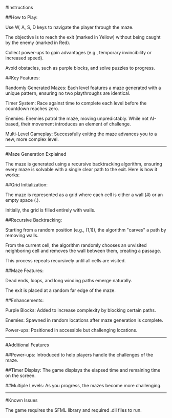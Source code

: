 #Instructions

##How to Play:

Use W, A, S, D keys to navigate the player through the maze.

The objective is to reach the exit (marked in Yellow) without being caught by the enemy (marked in Red).

Collect power-ups to gain advantages (e.g., temporary invincibility or increased speed).

Avoid obstacles, such as purple blocks, and solve puzzles to progress.

##Key Features:

Randomly Generated Mazes: Each level features a maze generated with a unique pattern, ensuring no two playthroughs are identical.

Timer System: Race against time to complete each level before the countdown reaches zero.

Enemies: Enemies patrol the maze, moving unpredictably. While not AI-based, their movement introduces an element of challenge.

Multi-Level Gameplay: Successfully exiting the maze advances you to a new, more complex level.

---

#Maze Generation Explained

The maze is generated using a recursive backtracking algorithm, ensuring every maze is solvable with a single clear path to the exit. Here is how it works:

##Grid Initialization:

The maze is represented as a grid where each cell is either a wall (#) or an empty space (.).

Initially, the grid is filled entirely with walls.

##Recursive Backtracking:

Starting from a random position (e.g., (1,1)), the algorithm "carves" a path by removing walls.

From the current cell, the algorithm randomly chooses an unvisited neighboring cell and removes the wall between them, creating a passage.

This process repeats recursively until all cells are visited.

##Maze Features:

Dead ends, loops, and long winding paths emerge naturally.

The exit is placed at a random far edge of the maze.

##Enhancements:

Purple Blocks: Added to increase complexity by blocking certain paths.

Enemies: Spawned in random locations after maze generation is complete.

Power-ups: Positioned in accessible but challenging locations.

---

#Additional Features

##Power-ups: 
Introduced to help players handle the challenges of the maze.

##Timer Display: 
The game displays the elapsed time and remaining time on the screen.

##Multiple Levels: 
As you progress, the mazes become more challenging.

---

#Known Issues

The game requires the SFML library and required .dll files to run.
